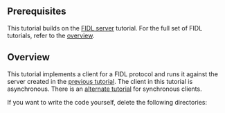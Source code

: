## Prerequisites

This tutorial builds on the [FIDL server][server-tut] tutorial. For the
full set of FIDL tutorials, refer to the [overview][overview].

## Overview

This tutorial implements a client for a FIDL protocol and runs it
against the server created in the [previous tutorial][server-tut]. The client in this
tutorial is asynchronous. There is an [alternate tutorial][sync-client] for
synchronous clients.

If you want to write the code yourself, delete the following directories:

[overview]: /development/languages/fidl/tutorials/overview.md
[server-tut]: /development/languages/fidl/tutorials/cpp/basics/server.md
[sync-client]: /development/languages/fidl/tutorials/cpp/basics/sync-client.md
